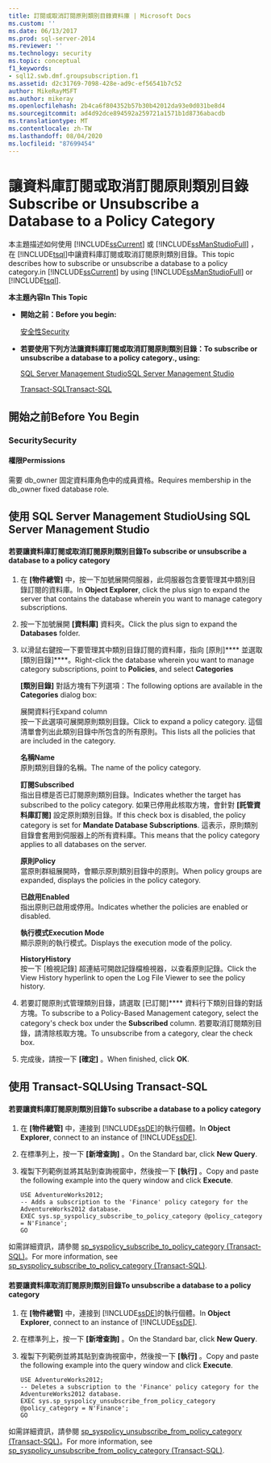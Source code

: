 ```yaml
---
title: 訂閱或取消訂閱原則類別目錄資料庫 | Microsoft Docs
ms.custom: ''
ms.date: 06/13/2017
ms.prod: sql-server-2014
ms.reviewer: ''
ms.technology: security
ms.topic: conceptual
f1_keywords:
- sql12.swb.dmf.groupsubscription.f1
ms.assetid: d2c31769-7098-428e-ad9c-ef56541b7c52
author: MikeRayMSFT
ms.author: mikeray
ms.openlocfilehash: 2b4ca6f804352b57b30b42012da93e0d031be8d4
ms.sourcegitcommit: ad4d92dce894592a259721a1571b1d8736abacdb
ms.translationtype: MT
ms.contentlocale: zh-TW
ms.lasthandoff: 08/04/2020
ms.locfileid: "87699454"
---
```

# <a name="subscribe-or-unsubscribe-a-database--to-a-policy-category"></a><span data-ttu-id="88172-102">讓資料庫訂閱或取消訂閱原則類別目錄</span><span class="sxs-lookup"><span data-stu-id="88172-102">Subscribe or Unsubscribe a Database  to a Policy Category</span></span>
  <span data-ttu-id="88172-103">本主題描述如何使用 [!INCLUDE[ssCurrent](../../includes/sscurrent-md.md)] 或 [!INCLUDE[ssManStudioFull](../../includes/ssmanstudiofull-md.md)] ，在 [!INCLUDE[tsql](../../includes/tsql-md.md)]中讓資料庫訂閱或取消訂閱原則類別目錄。</span><span class="sxs-lookup"><span data-stu-id="88172-103">This topic describes how to subscribe or unsubscribe a database to a policy category.in [!INCLUDE[ssCurrent](../../includes/sscurrent-md.md)] by using [!INCLUDE[ssManStudioFull](../../includes/ssmanstudiofull-md.md)] or [!INCLUDE[tsql](../../includes/tsql-md.md)].</span></span>  
  
 <span data-ttu-id="88172-104">**本主題內容**</span><span class="sxs-lookup"><span data-stu-id="88172-104">**In This Topic**</span></span>  
  
-   <span data-ttu-id="88172-105">**開始之前：**</span><span class="sxs-lookup"><span data-stu-id="88172-105">**Before you begin:**</span></span>  
  
     [<span data-ttu-id="88172-106">安全性</span><span class="sxs-lookup"><span data-stu-id="88172-106">Security</span></span>](#Security)  
  
-   <span data-ttu-id="88172-107">**若要使用下列方法讓資料庫訂閱或取消訂閱原則類別目錄：**</span><span class="sxs-lookup"><span data-stu-id="88172-107">**To subscribe or unsubscribe a database to a policy category., using:**</span></span>  
  
     [<span data-ttu-id="88172-108">SQL Server Management Studio</span><span class="sxs-lookup"><span data-stu-id="88172-108">SQL Server Management Studio</span></span>](#SSMSProcedure)  
  
     [<span data-ttu-id="88172-109">Transact-SQL</span><span class="sxs-lookup"><span data-stu-id="88172-109">Transact-SQL</span></span>](#TsqlProcedure)  
  
##  <a name="before-you-begin"></a><a name="BeforeYouBegin"></a> <span data-ttu-id="88172-110">開始之前</span><span class="sxs-lookup"><span data-stu-id="88172-110">Before You Begin</span></span>  
  
###  <a name="security"></a><a name="Security"></a> <span data-ttu-id="88172-111">Security</span><span class="sxs-lookup"><span data-stu-id="88172-111">Security</span></span>  
  
####  <a name="permissions"></a><a name="Permissions"></a> <span data-ttu-id="88172-112">權限</span><span class="sxs-lookup"><span data-stu-id="88172-112">Permissions</span></span>  
 <span data-ttu-id="88172-113">需要 db_owner 固定資料庫角色中的成員資格。</span><span class="sxs-lookup"><span data-stu-id="88172-113">Requires membership in the db_owner fixed database role.</span></span>  
  
##  <a name="using-sql-server-management-studio"></a><a name="SSMSProcedure"></a> <span data-ttu-id="88172-114">使用 SQL Server Management Studio</span><span class="sxs-lookup"><span data-stu-id="88172-114">Using SQL Server Management Studio</span></span>  
  
#### <a name="to-subscribe-or-unsubscribe-a-database-to-a-policy-category"></a><span data-ttu-id="88172-115">若要讓資料庫訂閱或取消訂閱原則類別目錄</span><span class="sxs-lookup"><span data-stu-id="88172-115">To subscribe or unsubscribe a database to a policy category</span></span>  
  
1.  <span data-ttu-id="88172-116">在 **[物件總管]** 中，按一下加號展開伺服器，此伺服器包含要管理其中類別目錄訂閱的資料庫。</span><span class="sxs-lookup"><span data-stu-id="88172-116">In **Object Explorer**, click the plus sign to expand the server that contains the database wherein you want to manage category subscriptions.</span></span>  
  
2.  <span data-ttu-id="88172-117">按一下加號展開 **[資料庫]** 資料夾。</span><span class="sxs-lookup"><span data-stu-id="88172-117">Click the plus sign to expand the **Databases** folder.</span></span>  
  
3.  <span data-ttu-id="88172-118">以滑鼠右鍵按一下要管理其中類別目錄訂閱的資料庫，指向 [原則]\*\*\*\* 並選取 [類別目錄]\*\*\*\*。</span><span class="sxs-lookup"><span data-stu-id="88172-118">Right-click the database wherein you want to manage category subscriptions, point to **Policies**, and select **Categories**</span></span>  
  
     <span data-ttu-id="88172-119">**[類別目錄]** 對話方塊有下列選項：</span><span class="sxs-lookup"><span data-stu-id="88172-119">The following options are available in the **Categories** dialog box:</span></span>  
  
     <span data-ttu-id="88172-120">展開資料行</span><span class="sxs-lookup"><span data-stu-id="88172-120">Expand column</span></span>  
     <span data-ttu-id="88172-121">按一下此選項可展開原則類別目錄。</span><span class="sxs-lookup"><span data-stu-id="88172-121">Click to expand a policy category.</span></span> <span data-ttu-id="88172-122">這個清單會列出此類別目錄中所包含的所有原則。</span><span class="sxs-lookup"><span data-stu-id="88172-122">This lists all the policies that are included in the category.</span></span>  
  
     <span data-ttu-id="88172-123">**名稱**</span><span class="sxs-lookup"><span data-stu-id="88172-123">**Name**</span></span>  
     <span data-ttu-id="88172-124">原則類別目錄的名稱。</span><span class="sxs-lookup"><span data-stu-id="88172-124">The name of the policy category.</span></span>  
  
     <span data-ttu-id="88172-125">**訂閱**</span><span class="sxs-lookup"><span data-stu-id="88172-125">**Subscribed**</span></span>  
     <span data-ttu-id="88172-126">指出目標是否已訂閱原則類別目錄。</span><span class="sxs-lookup"><span data-stu-id="88172-126">Indicates whether the target has subscribed to the policy category.</span></span> <span data-ttu-id="88172-127">如果已停用此核取方塊，會針對 **[託管資料庫訂閱]** 設定原則類別目錄。</span><span class="sxs-lookup"><span data-stu-id="88172-127">If this check box is disabled, the policy category is set for **Mandate Database Subscriptions**.</span></span> <span data-ttu-id="88172-128">這表示，原則類別目錄會套用到伺服器上的所有資料庫。</span><span class="sxs-lookup"><span data-stu-id="88172-128">This means that the policy category applies to all databases on the server.</span></span>  
  
     <span data-ttu-id="88172-129">**原則**</span><span class="sxs-lookup"><span data-stu-id="88172-129">**Policy**</span></span>  
     <span data-ttu-id="88172-130">當原則群組展開時，會顯示原則類別目錄中的原則。</span><span class="sxs-lookup"><span data-stu-id="88172-130">When policy groups are expanded, displays the policies in the policy category.</span></span>  
  
     <span data-ttu-id="88172-131">**已啟用**</span><span class="sxs-lookup"><span data-stu-id="88172-131">**Enabled**</span></span>  
     <span data-ttu-id="88172-132">指出原則已啟用或停用。</span><span class="sxs-lookup"><span data-stu-id="88172-132">Indicates whether the policies are enabled or disabled.</span></span>  
  
     <span data-ttu-id="88172-133">**執行模式**</span><span class="sxs-lookup"><span data-stu-id="88172-133">**Execution Mode**</span></span>  
     <span data-ttu-id="88172-134">顯示原則的執行模式。</span><span class="sxs-lookup"><span data-stu-id="88172-134">Displays the execution mode of the policy.</span></span>  
  
     <span data-ttu-id="88172-135">**History**</span><span class="sxs-lookup"><span data-stu-id="88172-135">**History**</span></span>  
     <span data-ttu-id="88172-136">按一下 [檢視記錄] 超連結可開啟記錄檔檢視器，以查看原則記錄。</span><span class="sxs-lookup"><span data-stu-id="88172-136">Click the View History hyperlink to open the Log File Viewer to see the policy history.</span></span>  
  
4.  <span data-ttu-id="88172-137">若要訂閱原則式管理類別目錄，請選取 [已訂閱]\*\*\*\* 資料行下類別目錄的對話方塊。</span><span class="sxs-lookup"><span data-stu-id="88172-137">To subscribe to a Policy-Based Management category, select the category's check box under the **Subscribed** column.</span></span> <span data-ttu-id="88172-138">若要取消訂閱類別目錄，請清除核取方塊。</span><span class="sxs-lookup"><span data-stu-id="88172-138">To unsubscribe from a category, clear the check box.</span></span>  
  
5.  <span data-ttu-id="88172-139">完成後，請按一下 **[確定]** 。</span><span class="sxs-lookup"><span data-stu-id="88172-139">When finished, click **OK**.</span></span>  
  
##  <a name="using-transact-sql"></a><a name="TsqlProcedure"></a> <span data-ttu-id="88172-140">使用 Transact-SQL</span><span class="sxs-lookup"><span data-stu-id="88172-140">Using Transact-SQL</span></span>  
  
#### <a name="to-subscribe-a-database-to-a-policy-category"></a><span data-ttu-id="88172-141">若要讓資料庫訂閱原則類別目錄</span><span class="sxs-lookup"><span data-stu-id="88172-141">To subscribe a database to a policy category</span></span>  
  
1.  <span data-ttu-id="88172-142">在 **[物件總管]** 中，連接到 [!INCLUDE[ssDE](../../includes/ssde-md.md)]的執行個體。</span><span class="sxs-lookup"><span data-stu-id="88172-142">In **Object Explorer**, connect to an instance of [!INCLUDE[ssDE](../../includes/ssde-md.md)].</span></span>  
  
2.  <span data-ttu-id="88172-143">在標準列上，按一下 **[新增查詢]** 。</span><span class="sxs-lookup"><span data-stu-id="88172-143">On the Standard bar, click **New Query**.</span></span>  
  
3.  <span data-ttu-id="88172-144">複製下列範例並將其貼到查詢視窗中，然後按一下 **[執行]** 。</span><span class="sxs-lookup"><span data-stu-id="88172-144">Copy and paste the following example into the query window and click **Execute**.</span></span>  
  
    ```  
    USE AdventureWorks2012;  
    -- Adds a subscription to the 'Finance' policy category for the AdventureWorks2012 database.  
    EXEC sys.sp_syspolicy_subscribe_to_policy_category @policy_category = N'Finance';  
    GO  
    ```  
  
 <span data-ttu-id="88172-145">如需詳細資訊，請參閱 [sp_syspolicy_subscribe_to_policy_category &#40;Transact-SQL&#41;](/sql/relational-databases/system-stored-procedures/sp-syspolicy-subscribe-to-policy-category-transact-sql)。</span><span class="sxs-lookup"><span data-stu-id="88172-145">For more information, see [sp_syspolicy_subscribe_to_policy_category &#40;Transact-SQL&#41;](/sql/relational-databases/system-stored-procedures/sp-syspolicy-subscribe-to-policy-category-transact-sql).</span></span>  
  
#### <a name="to-unsubscribe-a-database-to-a-policy-category"></a><span data-ttu-id="88172-146">若要讓資料庫取消訂閱原則類別目錄</span><span class="sxs-lookup"><span data-stu-id="88172-146">To unsubscribe a database to a policy category</span></span>  
  
1.  <span data-ttu-id="88172-147">在 **[物件總管]** 中，連接到 [!INCLUDE[ssDE](../../includes/ssde-md.md)]的執行個體。</span><span class="sxs-lookup"><span data-stu-id="88172-147">In **Object Explorer**, connect to an instance of [!INCLUDE[ssDE](../../includes/ssde-md.md)].</span></span>  
  
2.  <span data-ttu-id="88172-148">在標準列上，按一下 **[新增查詢]** 。</span><span class="sxs-lookup"><span data-stu-id="88172-148">On the Standard bar, click **New Query**.</span></span>  
  
3.  <span data-ttu-id="88172-149">複製下列範例並將其貼到查詢視窗中，然後按一下 **[執行]** 。</span><span class="sxs-lookup"><span data-stu-id="88172-149">Copy and paste the following example into the query window and click **Execute**.</span></span>  
  
    ```  
    USE AdventureWorks2012;  
    -- Deletes a subscription to the 'Finance' policy category for the AdventureWorks2012 database.  
    EXEC sys.sp_syspolicy_unsubscribe_from_policy_category @policy_category = N'Finance';  
    GO  
    ```  
  
 <span data-ttu-id="88172-150">如需詳細資訊，請參閱 [sp_syspolicy_unsubscribe_from_policy_category &#40;Transact-SQL&#41;](/sql/relational-databases/system-stored-procedures/sp-syspolicy-unsubscribe-from-policy-category-transact-sql)。</span><span class="sxs-lookup"><span data-stu-id="88172-150">For more information, see [sp_syspolicy_unsubscribe_from_policy_category &#40;Transact-SQL&#41;](/sql/relational-databases/system-stored-procedures/sp-syspolicy-unsubscribe-from-policy-category-transact-sql).</span></span>  
  
  
